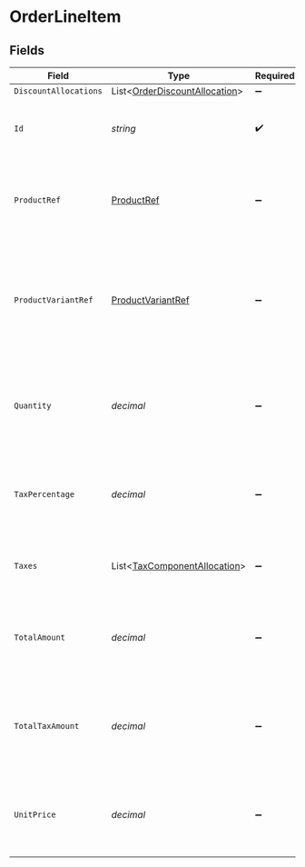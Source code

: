 # OrderLineItem


## Fields

| Field                                                                                        | Type                                                                                         | Required                                                                                     | Description                                                                                  | Example                                                                                      |
| -------------------------------------------------------------------------------------------- | -------------------------------------------------------------------------------------------- | -------------------------------------------------------------------------------------------- | -------------------------------------------------------------------------------------------- | -------------------------------------------------------------------------------------------- |
| `DiscountAllocations`                                                                        | List<[OrderDiscountAllocation](../../models/shared/OrderDiscountAllocation.md)>              | :heavy_minus_sign:                                                                           | N/A                                                                                          |                                                                                              |
| `Id`                                                                                         | *string*                                                                                     | :heavy_check_mark:                                                                           | A unique, persistent identifier for this record                                              | 13d946f0-c5d5-42bc-b092-97ece17923ab                                                         |
| `ProductRef`                                                                                 | [ProductRef](../../models/shared/ProductRef.md)                                              | :heavy_minus_sign:                                                                           | Reference that links the line item to the correct product details.                           |                                                                                              |
| `ProductVariantRef`                                                                          | [ProductVariantRef](../../models/shared/ProductVariantRef.md)                                | :heavy_minus_sign:                                                                           | Reference that links the line item to the specific version of product that has been ordered. |                                                                                              |
| `Quantity`                                                                                   | *decimal*                                                                                    | :heavy_minus_sign:                                                                           | Number of units of the product sold.<br/>For refunds, quantity is negative.<br/>             |                                                                                              |
| `TaxPercentage`                                                                              | *decimal*                                                                                    | :heavy_minus_sign:                                                                           | Percentage rate (from 0 to 100) of any sales tax applied to the unit price.                  | 0                                                                                            |
| `Taxes`                                                                                      | List<[TaxComponentAllocation](../../models/shared/TaxComponentAllocation.md)>                | :heavy_minus_sign:                                                                           | Taxes breakdown as applied to order lines.                                                   |                                                                                              |
| `TotalAmount`                                                                                | *decimal*                                                                                    | :heavy_minus_sign:                                                                           | Total amount of the line item, including discounts and tax.                                  |                                                                                              |
| `TotalTaxAmount`                                                                             | *decimal*                                                                                    | :heavy_minus_sign:                                                                           | Total amount of tax applied to the line item, factoring in any discounts.                    |                                                                                              |
| `UnitPrice`                                                                                  | *decimal*                                                                                    | :heavy_minus_sign:                                                                           | Price per unit of goods or services, excluding discounts and tax.                            |                                                                                              |